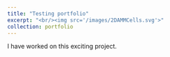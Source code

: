 ```yaml
---
title: "Testing portfolio"
excerpt: "<br/><img src='/images/2DAMMCells.svg'>"
collection: portfolio
---
```


I have worked on this exciting project.
